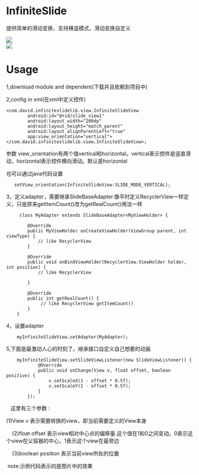# InfiniteSlide
提供简单的滑动变换，支持横竖模式，滑动变换自定义

![](http://upload-images.jianshu.io/upload_images/2440045-9209cc458fde6ea0.gif?imageMogr2/auto-orient/strip)	
![](http://upload-images.jianshu.io/upload_images/2440045-33b2eb24d2637850.gif?imageMogr2/auto-orient/strip)

# Usage
1,download module and dependent(下载并且依赖到项目中)
  
2,config in xml(在xml中定义控件)
```
<com.david.infiniteslidelib.view.InfiniteSlideView
        android:id="@+id/slide_view1"
        android:layout_width="200dp"
        android:layout_height="match_parent"
        android:layout_alignParentLeft="true"
        app:view_orientation="vertical"></com.david.infiniteslidelib.view.InfiniteSlideView>;
```
              
参数 view_orientation有两个值vertical和horizontal，vertical表示控件是竖直滑动，horizontal表示控件横向滑动。默认是horizontal

也可以通过java代码设置
```
   setView_orientation(InfiniteSlideView.SLIDE_MODE_VERTICAL);
```
 
 3，定义adapter，需要继承SlideBaseAdapter.像平时定义RecyclerView一样定义，只是原来getItemCount()改为getRealCount()用法一样
```
     class MyAdapter extends SlideBaseAdapter<MyViewHolder> {

        @Override
        public MyViewHolder onCreateViewHolder(ViewGroup parent, int viewType) {
            // like RecyclerView
        }

        @Override
        public void onBindViewHolder(RecyclerView.ViewHolder holder, int position) {
            // like RecyclerView
           
        }

        @Override
        public int getRealCount() {
             // like RecyclerView getItemCount()
        }
    }
```
     
 4，设置adapter
```
    myInfiniteSlideView.setAdapter(MyAdapter);
```
    
 5,下面是最激动人心的时刻了。继承接口自定义自己想要的动画
```
    myInfiniteSlideView.setSlideViewListener(new SlideViewListener() {
            @Override
            public void onChange(View v, float offset, boolean positive) {
                v.setScaleX(1 - offset * 0.5f);
                v.setScaleY(1 - offset * 0.5f);
            }
        });
```
    这里有三个参数 :<p>
      (1)View v 表示需要转换的view，即当前需要定义的View本身<p>
      (2)float offset 表示view相对中心点的偏移量.这个值在1和0之间变动。0表示这个view在父容器的中心，1表示这个view在最旁边<p>
      (3)boolean position 表示当前view所处的位置<p>

  note:示例代码表示的是图片中的效果
    
    
      
    
  
